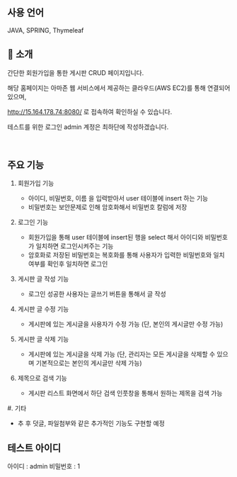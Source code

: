 ## 사용 언어

JAVA, SPRING, Thymeleaf

## 📝 소개

간단한 회원가입을 통한 게시판 CRUD 페이지입니다.

해당 홈페이지는 아마존 웹 서비스에서 제공하는 클라우드(AWS EC2)를 통해 연결되어있으며,

http://15.164.178.74:8080/ 로 접속하여 확인하실 수 있습니다.

테스트를 위한 로그인 admin 계정은 최하단에 작성하겠습니다.

<br />

## 주요 기능

1. 회원가입 기능
   - 아이디, 비밀번호, 이름 을 입력받아서 user 테이블에 insert 하는 기능
   - 비밀번호는 보안문제로 인해 암호화해서 비밀번호 칼럼에 저장
     
2. 로그인 기능
   - 회원가입을 통해 user 테이블에 insert된 행을 select 해서 아이디와 비밀번호가 일치하면 로그인시켜주는 기능
   - 암호화로 저장된 비밀번호는 복호화를 통해 사용자가 입력한 비밀번호와 일치 여부를 확인후 일치하면 로그인

3. 게시판 글 작성 기능
   - 로그인 성공한 사용자는 글쓰기 버튼을 통해서 글 작성

4. 게시판 글 수정 기능
   - 게시판에 있는 게시글을 사용자가 수정 가능 (단, 본인의 게시글만 수정 가능)

5. 게시판 글 삭제 기능
   - 게시판에 있는 게시글을 삭제 가능 (단, 관리자는 모든 게시글을 삭제할 수 있으며 기본적으로는 본인의 게시글만 삭제 가능)

6. 제목으로 검색 기능
    - 게시판 리스트 화면에서 하단 검색 인풋창을 통해서 원하는 제목을 검색 가능


 #. 기타
   - 추 후 덧글, 파일첨부와 같은 추가적인 기능도 구현할 예정


## 테스트 아이디

아이디 : admin
비밀번호 : 1


